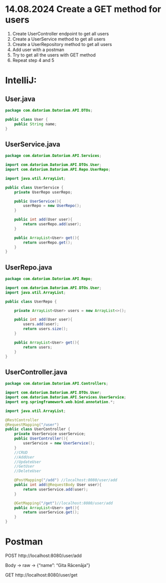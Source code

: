# 14.08.2024 Create a GET method for users
1. Create UserController endpoint to get all users
2. Create a UserService method to get all users
3. Create a UserRepository method to get all users
4. Add user with a postman
5. Try to get all the users with GET method
6. Repeat step 4 and 5

# IntelliJ:

## User.java
```java
package com.datorium.Datorium.API.DTOs;

public class User {
    public String name;
}
```

## UserService.java
```java
package com.datorium.Datorium.API.Services;

import com.datorium.Datorium.API.DTOs.User;
import com.datorium.Datorium.API.Repo.UserRepo;

import java.util.ArrayList;

public class UserService {
    private UserRepo userRepo;

    public UserService(){
        userRepo = new UserRepo();
    }

    public int add(User user){
        return userRepo.add(user);
    }

    public ArrayList<User> get(){
        return userRepo.get();
    }
}
```

## UserRepo.java
```java
package com.datorium.Datorium.API.Repo;

import com.datorium.Datorium.API.DTOs.User;
import java.util.ArrayList;

public class UserRepo {

    private ArrayList<User> users = new ArrayList<>();

    public int add(User user){
        users.add(user);
        return users.size();
    }

    public ArrayList<User> get(){
        return users;
    }
}
```

## UserController.java
```java
package com.datorium.Datorium.API.Controllers;

import com.datorium.Datorium.API.DTOs.User;
import com.datorium.Datorium.API.Services.UserService;
import org.springframework.web.bind.annotation.*;

import java.util.ArrayList;

@RestController
@RequestMapping("/user")
public class UserController {
    private UserService userService;
    public UserController(){
        userService = new UserService();
    }
    //CRUD
    //AddUser
    //UpdateUser
    //GetUser
    //DeleteUser

    @PostMapping("/add") //localhost:8080/user/add
    public int add(@RequestBody User user){
        return userService.add(user);
    }

    @GetMapping("/get")//localhost:8080/user/add
    public ArrayList<User> get(){
        return userService.get();
    }
}
```

#  Postman

POST
http://localhost:8080/user/add

Body  → raw → {“name”: “Gita Rācenāja”}


GET
http://localhost:8080/user/get







